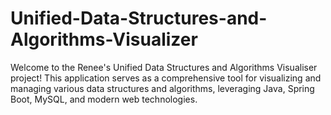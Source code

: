 # Unified-Data-Structures-and-Algorithms-Visualizer
Welcome to the Renee's Unified Data Structures and Algorithms Visualiser project! This application serves as a comprehensive tool for visualizing and managing various data structures and algorithms, leveraging Java, Spring Boot, MySQL, and modern web technologies.

